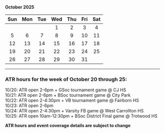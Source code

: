 **October 2025**

|Sun|Mon|Tue|Wed|Thu|Fri|Sat|
|:---:|:---:|:---:|:---:|:---:|:---:|:---:|
|   |   |   |1  |2  |3  |4  |
|5  |6  |7  |8  |9  |10 |11 |
|12 |13 |14 |15 |16 |17 |18 |
|19 |20 |21 |22 |23 |24 |25 |
|26 |27 |28 |29 |30 |31 |   |  


---  

### ATR hours for the week of October 20 through 25:  

10/20: ATR open 2-6pm + GSoc tournament game @ CJ HS  
10/21: ATR open 2-6pm + BSoc tournament game @ City Park  
10/22: ATR open 2-4:30pm + VB tournament game @ Fairborn HS  
10/23: ATR open 2-6pm  
10/24: ATR open 2-4:30pm + Varsity FB game @ West Carrollton HS  
10/25: ATR open 10am-12:30pm + BSoc District Final game @ Trotwood HS  

**ATR hours and event coverage details are subject to change**  

